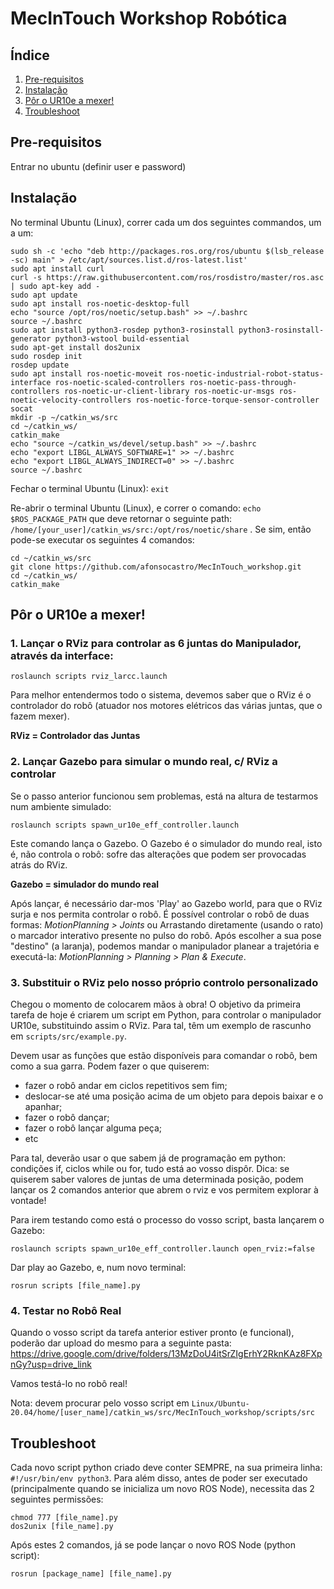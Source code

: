 # MecInTouch Workshop Robótica
## Índice

1. [Pre-requisitos](#pre-requisitos)
2. [Instalação](#instalação)
3. [Pôr o UR10e a mexer!](#pôr-o-ur10e-a-mexer)   
3. [Troubleshoot](#troubleshoot)


## Pre-requisitos

Entrar no ubuntu (definir user e password)

## Instalação
No terminal Ubuntu (Linux), correr cada um dos seguintes commandos, um a um:
```
sudo sh -c 'echo "deb http://packages.ros.org/ros/ubuntu $(lsb_release -sc) main" > /etc/apt/sources.list.d/ros-latest.list'
sudo apt install curl
curl -s https://raw.githubusercontent.com/ros/rosdistro/master/ros.asc | sudo apt-key add -
sudo apt update
sudo apt install ros-noetic-desktop-full
echo "source /opt/ros/noetic/setup.bash" >> ~/.bashrc
source ~/.bashrc
sudo apt install python3-rosdep python3-rosinstall python3-rosinstall-generator python3-wstool build-essential
sudo apt-get install dos2unix
sudo rosdep init
rosdep update
sudo apt install ros-noetic-moveit ros-noetic-industrial-robot-status-interface ros-noetic-scaled-controllers ros-noetic-pass-through-controllers ros-noetic-ur-client-library ros-noetic-ur-msgs ros-noetic-velocity-controllers ros-noetic-force-torque-sensor-controller socat
mkdir -p ~/catkin_ws/src
cd ~/catkin_ws/
catkin_make 
echo "source ~/catkin_ws/devel/setup.bash" >> ~/.bashrc
echo "export LIBGL_ALWAYS_SOFTWARE=1" >> ~/.bashrc 
echo "export LIBGL_ALWAYS_INDIRECT=0" >> ~/.bashrc 
source ~/.bashrc
```
Fechar o terminal Ubuntu (Linux): ``exit``

Re-abrir o terminal Ubuntu (Linux), e correr o comando:
```echo $ROS_PACKAGE_PATH``` que deve retornar o seguinte path:
```/home/[your_user]/catkin_ws/src:/opt/ros/noetic/share``` . 
Se sim, então pode-se executar os seguintes 4 comandos:
```
cd ~/catkin_ws/src
git clone https://github.com/afonsocastro/MecInTouch_workshop.git
cd ~/catkin_ws/
catkin_make
```

## Pôr o UR10e a mexer!
### 1. Lançar o RViz para controlar as 6 juntas do Manipulador, através da interface:
````
roslaunch scripts rviz_larcc.launch
````
Para melhor entendermos todo o sistema, devemos saber que o RViz é o controlador do robô (atuador nos motores elétricos das várias juntas, que o fazem mexer). 

**RViz = Controlador das Juntas**

### 2. Lançar Gazebo para simular o mundo real, c/ RViz a controlar

Se o passo anterior funcionou sem problemas, está na altura de testarmos num ambiente simulado:
````
roslaunch scripts spawn_ur10e_eff_controller.launch
````
Este comando lança o Gazebo. O Gazebo é o simulador do mundo real, isto é, não controla o robô: sofre das alterações que podem ser provocadas atrás do RViz.

**Gazebo = simulador do mundo real**

Após lançar, é necessário dar-mos 'Play' ao Gazebo world, para que o RViz surja e nos permita controlar o robô.
É possível controlar o robô de duas formas: 
*MotionPlanning > Joints* ou Arrastando diretamente (usando o rato) o marcador interativo presente no pulso do robô. 
Após escolher a sua pose "destino" (a laranja), podemos mandar o manipulador planear a trajetória e executá-la:
*MotionPlanning > Planning > Plan & Execute*.

### 3. Substituir o RViz pelo nosso próprio controlo personalizado
Chegou o momento de colocarem mãos à obra!
O objetivo da primeira tarefa de hoje é criarem um script em Python, para controlar o manipulador UR10e, substituindo assim o RViz.
Para tal, têm um exemplo de rascunho em ```scripts/src/example.py```.

Devem usar as funções que estão disponíveis para comandar o robô, bem como a sua garra.
Podem fazer o que quiserem: 
- fazer o robô andar em ciclos repetitivos sem fim;
- deslocar-se até uma posição acima de um objeto para depois baixar e o apanhar;
- fazer o robô dançar;
- fazer o robô lançar alguma peça;
- etc

Para tal, deverão usar o que sabem já de programação em python: condições if, ciclos while ou for, tudo está ao vosso dispôr.
Dica: se quiserem saber valores de juntas de uma determinada posição, podem lançar os 2 comandos anterior que abrem o rviz e vos permitem explorar à vontade!

Para irem testando como está o processo do vosso script, basta lançarem o Gazebo:
````
roslaunch scripts spawn_ur10e_eff_controller.launch open_rviz:=false
````
Dar play ao Gazebo, e, num novo terminal:
````
rosrun scripts [file_name].py
````

### 4. Testar no Robô Real

Quando o vosso script da tarefa anterior estiver pronto (e funcional), poderão dar upload do mesmo para a seguinte pasta:
https://drive.google.com/drive/folders/13MzDoU4itSrZIgErhY2RknKAz8FXpnGy?usp=drive_link

Vamos testá-lo no robô real!

Nota: devem procurar pelo vosso script em ```Linux/Ubuntu-20.04/home/[user_name]/catkin_ws/src/MecInTouch_workshop/scripts/src```
## Troubleshoot
Cada novo script python criado deve conter SEMPRE, na sua primeira linha: ```#!/usr/bin/env python3```. 
Para além disso, antes de poder ser executado (principalmente quando se inicializa um novo ROS Node), necessita das 2 seguintes permissões:

```
chmod 777 [file_name].py
dos2unix [file_name].py
```
Após estes 2 comandos, já se pode lançar o novo ROS Node (python script):

```
rosrun [package_name] [file_name].py
```